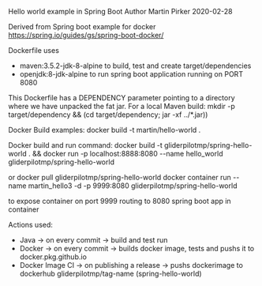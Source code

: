 Hello world example in Spring Boot 
Author Martin Pirker 2020-02-28

Derived from Spring boot example for docker https://spring.io/guides/gs/spring-boot-docker/

Dockerfile uses
- maven:3.5.2-jdk-8-alpine to build, test and create target/dependencies
- openjdk:8-jdk-alpine to run spring boot application running on PORT 8080 

This Dockerfile has a DEPENDENCY parameter pointing to a directory where we have unpacked the fat jar. 
For a local Maven build:
mkdir -p target/dependency && (cd target/dependency; jar -xf ../*.jar))

Docker Build examples:
docker build -t martin/hello-world .

Docker build and run command:
docker build -t gliderpilotmp/spring-hello-world . && docker run -p localhost:8888:8080 --name hello_world gliderpilotmp/spring-hello-world

or
docker pull gliderpilotmp/spring-hello-world 
docker container run --name martin_hello3 -d -p 9999:8080 gliderpilotmp/spring-hello-world 

to expose container on port 9999 routing to 8080 spring boot app in container

Actions used:
- Java -> on every commit -> build and test run 
- Docker -> on every commit -> builds docker image, tests and pushs it to docker.pkg.github.io
- Docker Image CI -> on publishing a release -> pushs dockerimage to dockerhub gliderpilotmp/tag-name (spring-hello-world)
